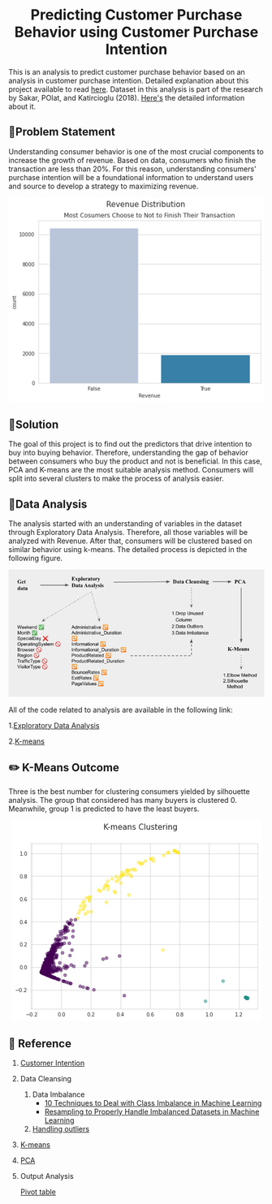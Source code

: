 <h1 align="center">Predicting Customer Purchase Behavior using Customer Purchase Intention</h1>

This is an analysis to predict customer purchase behavior based on an analysis in customer purchase intention. Detailed explanation about this project available to read [here](https://medium.com/@afidasabrina/predicting-consumer-behavior-using-consumer-intention-analysis-c0272714ada6). Dataset in this analysis is part of the research by Sakar, POlat, and Katircioglu (2018). [Here's](https://archive.ics.uci.edu/ml/datasets/Online+Shoppers+Purchasing+Intention+Dataset#) the detailed information about it. 

## 📝Problem Statement

Understanding consumer behavior is one of the most crucial components to increase the growth of revenue. Based on data, consumers who finish the transaction are less than 20%. For this reason, understanding consumers' purchase intention will be a foundational information to understand users and source to develop a strategy to maximizing revenue.

<p align="center">
  <a href="" rel="noopener">
    <img src="Assets/revenue.png" alt="Project logo">
  </a>
</p>

## 🎇Solution

The goal of this project is to find out the predictors that drive intention to buy into buying behavior. Therefore, understanding the gap of behavior between consumers who buy the product and not is beneficial. In this case, PCA and K-means are the most suitable analysis method. Consumers will split into several clusters to make the process of analysis easier.

## 🧮Data Analysis

The analysis started with an understanding of variables in the dataset through Exploratory Data Analysis. Therefore, all those variables will be analyzed with Revenue. After that, consumers will be clustered based on similar behavior using k-means. The detailed process is depicted in the following figure.

<p align="center">
  <a href="" rel="noopener">
    <img src="Assets/analysis_process.png" alt="Project logo">
  </a>
</p>

All of the code related to analysis are available in the following link:

1.[Exploratory Data Analysis](https://github.com/afidas/consumers-purchase-intention/blob/main/EDA_Purchase_Intention.ipynb)

2.[K-means](https://github.com/afidas/consumers-purchase-intention/blob/main/K-Means_Purchase%20Intention.ipynb)

## ✏️ K-Means Outcome

Three is the best number for clustering consumers yielded by silhouette analysis. The group that considered has many buyers is clustered 0. Meanwhile, group 1 is predicted to have the least buyers.

<p align="center">
  <a href="" rel="noopener">
    <img src="Assets/kmeans.png" alt="Project logo">
  </a>
</p>

## 🧩 Reference

1. [Customer Intention](https://medium.com/bukalapak-data/predicting-users-intention-when-searching-on-online-marketplace-platforms-a40a1792195a)  
2. Data Cleansing
    1. Data Imbalance 
        - [10 Techniques to Deal with Class Imbalance in Machine Learning](https://www.analyticsvidhya.com/blog/2020/07/10-techniques-to-deal-with-class-imbalance-in-machine-learning/#h2_11) 
        - [Resampling to Properly Handle Imbalanced Datasets in Machine Learning](https://dev.to/charfaouiyounes/resampling-to-properly-handle-imbalanced-datasets-in-machine-learning-4anb) 
    2. [Handling outliers](https://github.com/jayanandoth/Handling-Outliers/blob/master/Handling%20outliers.ipynb) 
3. [K-means](https://github.com/codebasics/py/blob/master/ML/13_kmeans/13_kmeans_tutorial.ipynb) 
4. [PCA](https://github.com/codebasics/py/blob/master/ML/18_PCA/PCA_tutorial_digits.ipynb) 
5. Output Analysis 
    
    [Pivot table](https://pandas.pydata.org/docs/reference/api/pandas.pivot_table.html)
